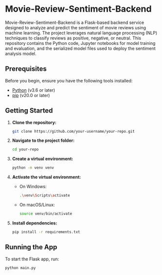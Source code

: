 # Movie-Review-Sentiment-Backend

Movie-Review-Sentiment-Backend is a Flask-based backend service designed to analyze and predict the sentiment of movie reviews using machine learning. The project leverages natural language processing (NLP) techniques to classify reviews as positive, negative, or neutral. This repository contains the Python code, Jupyter notebooks for model training and evaluation, and the serialized model files used to deploy the sentiment analysis model.

## Prerequisites

Before you begin, ensure you have the following tools installed:

- [Python](https://www.python.org/) (v3.6 or later)
- [pip](https://pypi.org/project/pip/) (v20.0 or later)

## Getting Started

1. **Clone the repository:**

    ```bash
    git clone https://github.com/your-username/your-repo.git
    ```

2. **Navigate to the project folder:**

    ```bash
    cd your-repo
    ```

3. **Create a virtual environment:**

    ```bash
    python -m venv venv
    ```

4. **Activate the virtual environment:**

    - On Windows:

        ```bash
        .\venv\Scripts\activate
        ```

    - On macOS/Linux:

        ```bash
        source venv/bin/activate
        ```

5. **Install dependencies:**

    ```bash
    pip install -r requirements.txt
    ```

## Running the App

To start the Flask app, run:

```bash
python main.py
```
